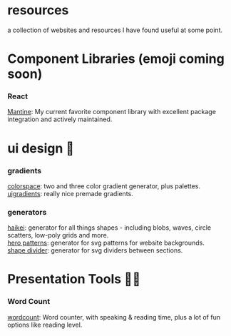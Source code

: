 # resources
a collection of websites and resources I have found useful at some point.

# Component Libraries (emoji coming soon)
### React
[Mantine](https://mantine.dev/): My current favorite component library with excellent package integration and actively maintained.  

# ui design 🐳
### gradients
[colorspace](https://mycolor.space/): two and three color gradient generator, plus palettes.  
[uigradients](https://uigradients.com/): really nice premade gradients.  
### generators
[haikei](https://app.haikei.app/): generator for all things shapes - including blobs, waves, circle scatters, low-poly grids and more.  
[hero patterns](https://heropatterns.com/): generator for svg patterns for website backgrounds.  
[shape divider](https://www.shapedivider.app/): generator for svg dividers between sections.

# Presentation Tools 👨‍🏫
### Word Count
[wordcount](https://wordcounter.net/): Word counter, with speaking & reading time, plus a lot of fun options like reading level.  
